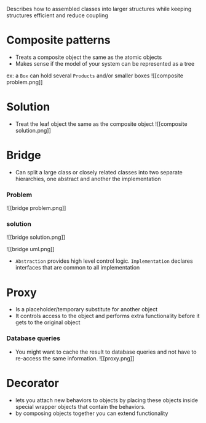 Describes how to assembled classes into larger structures while keeping structures efficient and reduce coupling
# Composite patterns
- Treats a composite object the same as the atomic objects
- Makes sense if the model of your system can be represented as a tree

ex: a `Box` can hold several `Products` and/or smaller boxes
![[composite problem.png]]
# Solution
- Treat the leaf object the same as the composite object
![[composite solution.png]]


# Bridge
- Can split a large class or closely related classes into two separate hierarchies, one abstract and another the implementation

### Problem
![[bridge problem.png]]
### solution
![[bridge solution.png]]

![[bridge uml.png]]
- `Abstraction` provides high level control logic. `Implementation` declares interfaces that are common to all implementation

# Proxy
- Is a placeholder/temporary substitute for another object
- It controls access to the object and performs extra functionality before it gets to the original object


### Database queries
- You might want to cache the result to database queries and not have to re-access the same information.
![[proxy.png]]

# Decorator
- lets you attach new behaviors to objects by placing these objects inside special wrapper objects that contain the behaviors.
- by composing objects together you can extend functionality